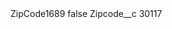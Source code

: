 <?xml version="1.0" encoding="UTF-8"?>
<CustomMetadata xmlns="http://soap.sforce.com/2006/04/metadata" xmlns:xsi="http://www.w3.org/2001/XMLSchema-instance" xmlns:xsd="http://www.w3.org/2001/XMLSchema">
    <label>ZipCode1689</label>
    <protected>false</protected>
    <values>
        <field>Zipcode__c</field>
        <value xsi:type="xsd:string">30117</value>
    </values>
</CustomMetadata>
